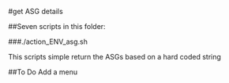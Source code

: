 #get ASG details

##Seven scripts in this folder:

###./action_ENV_asg.sh

This scripts simple return the ASGs based on a hard coded string

##To Do
Add a menu 